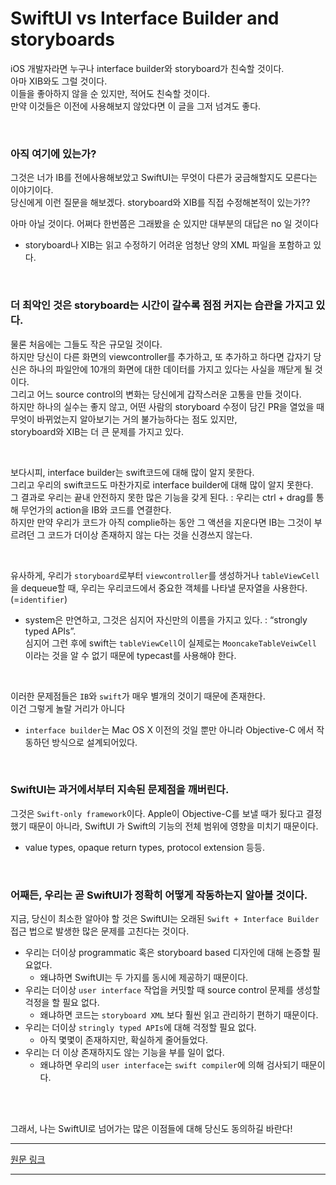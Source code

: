 # SwiftUI vs Interface Builder and storyboards

iOS 개발자라면 누구나 interface builder와 storyboard가 친숙할 것이다.  
아마 XIB와도 그럴 것이다.  
이들을 좋아하지 않을 순 있지만, 적어도 친숙할 것이다.  
만약 이것들은 이전에 사용해보지 않았다면 이 글을 그저 넘겨도 좋다.  

</br>

### 아직 여기에 있는가?  
그것은 너가 IB를 전에사용해보았고 SwiftUI는 무엇이 다른가 궁금해할지도 모른다는 이야기이다.  
당신에게 이런 질문을 해보겠다. storyboard와 XIB를 직접 수정해본적이 있는가??  


아마 아닐 것이다. 어쩌다 한번쯤은 그래봤을 순 있지만 대부분의 대답은 no 일 것이다 
- storyboard나 XIB는 읽고 수정하기 어려운 엄청난 양의 XML 파일을 포함하고 있다.  

</br>

### 더 최악인 것은 storyboard는 시간이 갈수록 점점 커지는 습관을 가지고 있다.  
물론 처음에는 그들도 작은 규모일 것이다.  
하지만 당신이 다른 화면의 viewcontroller를 추가하고, 또 추가하고 하다면 갑자기 당신은 하나의 파일안에 10개의 화면에 대한 데이터를 가지고 있다는 사실을 깨닫게 될 것이다.  
그리고 어느 source control의 변화는 당신에게 갑작스러운 고통을 만들 것이다.  
하지만 하나의 실수는 좋지 않고, 어떤 사람의 storyboard 수정이 담긴 PR을 열었을 때 무엇이 바뀌었는지 알아보기는 거의 불가능하다는 점도 있지만,  
storyboard와 XIB는 더 큰 문제를 가지고 있다.

</br>

보다시피, interface builder는 swift코드에 대해 많이 알지 못한다.  
그리고 우리의 swift코드도 마찬가지로 interface builder에 대해 많이 알지 못한다.  
그 결과로 우리는 끝내 안전하지 못한 많은 기능을 갖게 된다. : 우리는 ctrl + drag를 통해 무언가의 action을 IB와 코드를 연결한다.  
하지만 만약 우리가 코드가 아직 complie하는 동안 그 액션을 지운다면 IB는 그것이 부르려던 그 코드가 더이상 존재하지 않는 다는 것을 신경쓰지 않는다.  

</br>

유사하게, 우리가 `storyboard`로부터 `viewcontroller`를 생성하거나 `tableViewCell`을 dequeue할 때, 우리는 우리코드에서 중요한 객체를 나타낼 문자열을 사용한다.(=`identifier`)  
- system은 만연하고, 그것은 심지어 자신만의 이름을 가지고 있다. : “strongly typed APIs”.  
심지어 그런 후에 swift는 `tableViewCell`이 실제로는 `MooncakeTableVeiwCell` 이라는 것을 알 수 없기 때문에 typecast를 사용해야 한다.   

</br>

이러한 문제점들은 `IB`와 `swift`가 매우 별개의 것이기 때문에 존재한다.  
이건 그렇게 놀랄 거리가 아니다 
- `interface builder`는 Mac OS X 이전의 것일 뿐만 아니라 Objective-C 에서 작동하던 방식으로 설계되어있다.  

</br>

### SwiftUI는 과거에서부터 지속된 문제점을 깨버린다.  
그것은 `Swift-only framework`이다. Apple이 Objective-C를 보낼 때가 됬다고 결정했기 때문이 아니라, SwiftUI 가 Swift의 기능의 전체 범위에 영향을 미치기 때문이다. 
- value types, opaque return types, protocol extension 등등.  

</br>

### 어째든, 우리는 곧 SwiftUI가 정확히 어떻게 작동하는지 알아볼 것이다.  
지금, 당신이 최소한 알아야 할 것은 SwiftUI는 오래된 `Swift + Interface Builder` 접근 법으로 발생한 많은 문제를 고친다는 것이다.  

- 우리는 더이상 programmatic 혹은 storyboard based 디자인에 대해 논증할 필요없다. 
  - 왜냐하면 SwiftUI는 두 가지를 동시에 제공하기 때문이다.
- 우리는 더이상 `user interface` 작업을 커밋할 때 source control 문제를 생성할 걱정을 할 필요 없다. 
  - 왜냐하면 코드는 `storyboard XML` 보다 훨씬 읽고 관리하기 편하기 때문이다.
- 우리는 더이상 `stringly typed APIs`에 대해 걱정할 필요 없다. 
  - 아직 몇몇이 존재하지만, 확실하게 줄어들었다.
- 우리는 더 이상 존재하지도 않는 기능을 부를 일이 없다. 
  - 왜냐하면 우리의 `user interface`는 `swift compiler`에 의해 검사되기 때문이다.

</br>
</br>

그래서, 나는 SwiftUI로 넘어가는 많은 이점들에 대해 당신도 동의하길 바란다!


----

[원문 링크](https://www.hackingwithswift.com/quick-start/swiftui/swiftui-vs-interface-builder-and-storyboards)

----
